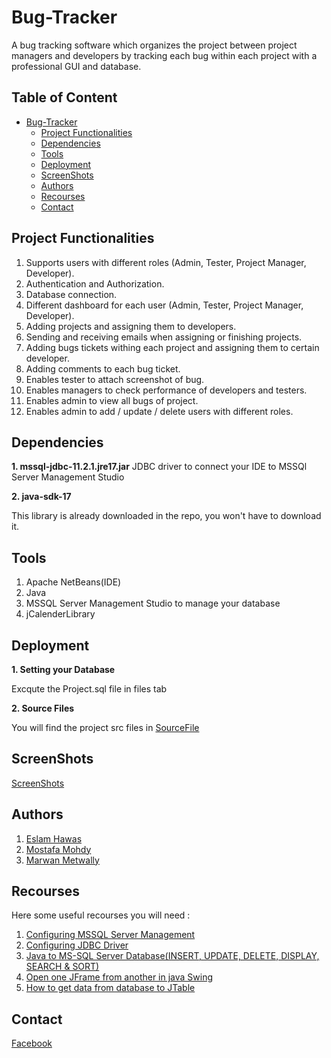 # Bug-Tracker
A bug tracking software which organizes the project between project managers and developers by tracking each bug within each project with a professional GUI and database.

## Table of Content
- [Bug-Tracker](#bug-tracker)
  * [Project Functionalities](#project-functionalities)
  * [Dependencies](#dependencies)
  * [Tools](#tools)
  * [Deployment](#deployment)
  * [ScreenShots](#screenshots)
  * [Authors](#authors)
  * [Recourses](#recourses)
  * [Contact](#contact)
  

## Project Functionalities
1.  Supports users with different roles (Admin, Tester, Project Manager, Developer).
2.  Authentication and Authorization.
3.  Database connection.
4.  Different dashboard for each user (Admin, Tester, Project Manager, Developer).
5.  Adding projects and assigning them to developers.
6.  Sending and receiving emails when assigning or finishing projects.
7.  Adding bugs tickets withing each project and assigning them to certain developer.
8.  Adding comments to each bug ticket.
9.  Enables tester to attach screenshot of bug.
10. Enables managers to check performance of developers and testers.
11. Enables admin to view all bugs of project.
12. Enables admin to add / update / delete users with different roles.

## Dependencies
**1. mssql-jdbc-11.2.1.jre17.jar**
JDBC driver to connect your IDE to MSSQl Server Management Studio

**2. java-sdk-17**

This library is already downloaded in the repo, you won't have to download it.

## Tools
1. Apache NetBeans(IDE)
2. Java
4. MSSQL Server Management Studio to manage your database
5. jCalenderLibrary 


## Deployment
**1. Setting your Database**

Excqute the Project.sql file in  files tab 

**2. Source Files**

You will find the project src files in [SourceFile](Login)

## ScreenShots
[ScreenShots](ScreenShots)




## Authors
1. [Eslam Hawas](https://github.com/eslamhawas)
2. [Mostafa Mohdy](https://github.com/momohdy)
3. [Marwan Metwally](https://github.com/MarwanMet123)

## Recourses

Here some useful recourses you will need :

1. [Configuring MSSQL Server Management](https://www.youtube.com/watch?v=9k3ZmPsxar8)
2. [Configuring JDBC Driver](https://www.youtube.com/watch?v=VTmEFkanUso) 
3. [Java to MS-SQL Server Database(INSERT, UPDATE, DELETE, DISPLAY, SEARCH & SORT)](https://www.youtube.com/watch?v=UeElnmcsKKc&t=902s) 
4. [Open one JFrame from another in java Swing](https://www.youtube.com/watch?v=3dlvseTkRHg)
5. [How to get data from database to JTable](https://www.youtube.com/watch?v=frafcK6fhdQ&list=PLv1XiDDk9Y4dL6tCfVND9OUCWDoUZ7fz1&index=6)

## Contact 

[Facebook](https://web.facebook.com/Eslamm96)


